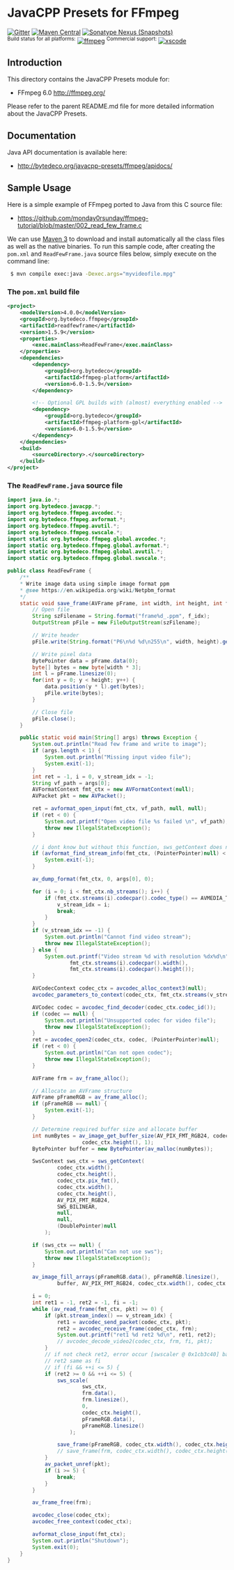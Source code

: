 JavaCPP Presets for FFmpeg
==========================

[![Gitter](https://badges.gitter.im/bytedeco/javacpp.svg)](https://gitter.im/bytedeco/javacpp) [![Maven Central](https://maven-badges.herokuapp.com/maven-central/org.bytedeco/ffmpeg/badge.svg)](https://maven-badges.herokuapp.com/maven-central/org.bytedeco/ffmpeg) [![Sonatype Nexus (Snapshots)](https://img.shields.io/nexus/s/https/oss.sonatype.org/org.bytedeco/ffmpeg.svg)](http://bytedeco.org/builds/)  
<sup>Build status for all platforms:</sup> [![ffmpeg](https://github.com/bytedeco/javacpp-presets/workflows/ffmpeg/badge.svg)](https://github.com/bytedeco/javacpp-presets/actions?query=workflow%3Affmpeg)  <sup>Commercial support:</sup> [![xscode](https://img.shields.io/badge/Available%20on-xs%3Acode-blue?style=?style=plastic&logo=appveyor&logo=data:image/png;base64,iVBORw0KGgoAAAANSUhEUgAAAEAAAABACAMAAACdt4HsAAAAGXRFWHRTb2Z0d2FyZQBBZG9iZSBJbWFnZVJlYWR5ccllPAAAAAZQTFRF////////VXz1bAAAAAJ0Uk5T/wDltzBKAAAAlUlEQVR42uzXSwqAMAwE0Mn9L+3Ggtgkk35QwcnSJo9S+yGwM9DCooCbgn4YrJ4CIPUcQF7/XSBbx2TEz4sAZ2q1RAECBAiYBlCtvwN+KiYAlG7UDGj59MViT9hOwEqAhYCtAsUZvL6I6W8c2wcbd+LIWSCHSTeSAAECngN4xxIDSK9f4B9t377Wd7H5Nt7/Xz8eAgwAvesLRjYYPuUAAAAASUVORK5CYII=)](https://xscode.com/bytedeco/javacpp-presets)


Introduction
------------
This directory contains the JavaCPP Presets module for:

 * FFmpeg 6.0  http://ffmpeg.org/

Please refer to the parent README.md file for more detailed information about the JavaCPP Presets.


Documentation
-------------
Java API documentation is available here:

 * http://bytedeco.org/javacpp-presets/ffmpeg/apidocs/


Sample Usage
------------
Here is a simple example of FFmpeg ported to Java from this C source file:

 * https://github.com/monday0rsunday/ffmpeg-tutorial/blob/master/002_read_few_frame.c

We can use [Maven 3](http://maven.apache.org/) to download and install automatically all the class files as well as the native binaries. To run this sample code, after creating the `pom.xml` and `ReadFewFrame.java` source files below, simply execute on the command line:
```bash
 $ mvn compile exec:java -Dexec.args="myvideofile.mpg"
```

### The `pom.xml` build file
```xml
<project>
    <modelVersion>4.0.0</modelVersion>
    <groupId>org.bytedeco.ffmpeg</groupId>
    <artifactId>readfewframe</artifactId>
    <version>1.5.9</version>
    <properties>
        <exec.mainClass>ReadFewFrame</exec.mainClass>
    </properties>
    <dependencies>
        <dependency>
            <groupId>org.bytedeco</groupId>
            <artifactId>ffmpeg-platform</artifactId>
            <version>6.0-1.5.9</version>
        </dependency>

        <!-- Optional GPL builds with (almost) everything enabled -->
        <dependency>
            <groupId>org.bytedeco</groupId>
            <artifactId>ffmpeg-platform-gpl</artifactId>
            <version>6.0-1.5.9</version>
        </dependency>
    </dependencies>
    <build>
        <sourceDirectory>.</sourceDirectory>
    </build>
</project>
```

### The `ReadFewFrame.java` source file
```java
import java.io.*;
import org.bytedeco.javacpp.*;
import org.bytedeco.ffmpeg.avcodec.*;
import org.bytedeco.ffmpeg.avformat.*;
import org.bytedeco.ffmpeg.avutil.*;
import org.bytedeco.ffmpeg.swscale.*;
import static org.bytedeco.ffmpeg.global.avcodec.*;
import static org.bytedeco.ffmpeg.global.avformat.*;
import static org.bytedeco.ffmpeg.global.avutil.*;
import static org.bytedeco.ffmpeg.global.swscale.*;

public class ReadFewFrame {
    /**
    * Write image data using simple image format ppm
    * @see https://en.wikipedia.org/wiki/Netpbm_format
    */
    static void save_frame(AVFrame pFrame, int width, int height, int f_idx) throws IOException {
        // Open file
        String szFilename = String.format("frame%d_.ppm", f_idx);
        OutputStream pFile = new FileOutputStream(szFilename);

        // Write header
        pFile.write(String.format("P6\n%d %d\n255\n", width, height).getBytes());

        // Write pixel data
        BytePointer data = pFrame.data(0);
        byte[] bytes = new byte[width * 3];
        int l = pFrame.linesize(0);
        for(int y = 0; y < height; y++) {
            data.position(y * l).get(bytes);
            pFile.write(bytes);
        }

        // Close file
        pFile.close();
    }

    public static void main(String[] args) throws Exception {
        System.out.println("Read few frame and write to image");
        if (args.length < 1) {
            System.out.println("Missing input video file");
            System.exit(-1);
        }
        int ret = -1, i = 0, v_stream_idx = -1;
        String vf_path = args[0];
        AVFormatContext fmt_ctx = new AVFormatContext(null);
        AVPacket pkt = new AVPacket();

        ret = avformat_open_input(fmt_ctx, vf_path, null, null);
        if (ret < 0) {
            System.out.printf("Open video file %s failed \n", vf_path);
            throw new IllegalStateException();
        }

        // i dont know but without this function, sws_getContext does not work
        if (avformat_find_stream_info(fmt_ctx, (PointerPointer)null) < 0) {
            System.exit(-1);
        }

        av_dump_format(fmt_ctx, 0, args[0], 0);

        for (i = 0; i < fmt_ctx.nb_streams(); i++) {
            if (fmt_ctx.streams(i).codecpar().codec_type() == AVMEDIA_TYPE_VIDEO) {
                v_stream_idx = i;
                break;
            }
        }
        if (v_stream_idx == -1) {
            System.out.println("Cannot find video stream");
            throw new IllegalStateException();
        } else {
            System.out.printf("Video stream %d with resolution %dx%d\n", v_stream_idx,
                    fmt_ctx.streams(i).codecpar().width(),
                    fmt_ctx.streams(i).codecpar().height());
        }

        AVCodecContext codec_ctx = avcodec_alloc_context3(null);
        avcodec_parameters_to_context(codec_ctx, fmt_ctx.streams(v_stream_idx).codecpar());

        AVCodec codec = avcodec_find_decoder(codec_ctx.codec_id());
        if (codec == null) {
            System.out.println("Unsupported codec for video file");
            throw new IllegalStateException();
        }
        ret = avcodec_open2(codec_ctx, codec, (PointerPointer)null);
        if (ret < 0) {
            System.out.println("Can not open codec");
            throw new IllegalStateException();
        }

        AVFrame frm = av_frame_alloc();

        // Allocate an AVFrame structure
        AVFrame pFrameRGB = av_frame_alloc();
        if (pFrameRGB == null) {
            System.exit(-1);
        }

        // Determine required buffer size and allocate buffer
        int numBytes = av_image_get_buffer_size(AV_PIX_FMT_RGB24, codec_ctx.width(),
                        codec_ctx.height(), 1);
        BytePointer buffer = new BytePointer(av_malloc(numBytes));

        SwsContext sws_ctx = sws_getContext(
                codec_ctx.width(),
                codec_ctx.height(),
                codec_ctx.pix_fmt(),
                codec_ctx.width(),
                codec_ctx.height(),
                AV_PIX_FMT_RGB24,
                SWS_BILINEAR,
                null,
                null,
                (DoublePointer)null
            );

        if (sws_ctx == null) {
            System.out.println("Can not use sws");
            throw new IllegalStateException();
        }

        av_image_fill_arrays(pFrameRGB.data(), pFrameRGB.linesize(),
                buffer, AV_PIX_FMT_RGB24, codec_ctx.width(), codec_ctx.height(), 1);

        i = 0;
        int ret1 = -1, ret2 = -1, fi = -1;
        while (av_read_frame(fmt_ctx, pkt) >= 0) {
            if (pkt.stream_index() == v_stream_idx) {
                ret1 = avcodec_send_packet(codec_ctx, pkt);
                ret2 = avcodec_receive_frame(codec_ctx, frm);
                System.out.printf("ret1 %d ret2 %d\n", ret1, ret2);
                // avcodec_decode_video2(codec_ctx, frm, fi, pkt);
            }
            // if not check ret2, error occur [swscaler @ 0x1cb3c40] bad src image pointers
            // ret2 same as fi
            // if (fi && ++i <= 5) {
            if (ret2 >= 0 && ++i <= 5) {
                sws_scale(
                        sws_ctx,
                        frm.data(),
                        frm.linesize(),
                        0,
                        codec_ctx.height(),
                        pFrameRGB.data(),
                        pFrameRGB.linesize()
                    );

                save_frame(pFrameRGB, codec_ctx.width(), codec_ctx.height(), i);
                // save_frame(frm, codec_ctx.width(), codec_ctx.height(), i);
            }
            av_packet_unref(pkt);
            if (i >= 5) {
                break;
            }
        }

        av_frame_free(frm);

        avcodec_close(codec_ctx);
        avcodec_free_context(codec_ctx);

        avformat_close_input(fmt_ctx);
        System.out.println("Shutdown");
        System.exit(0);
    }
}
```
